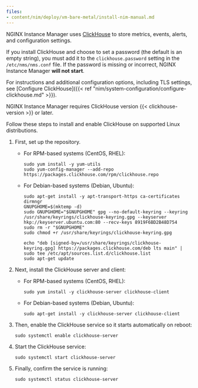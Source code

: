 ```yaml
---
files:
- content/nim/deploy/vm-bare-metal/install-nim-manual.md
---
```


NGINX Instance Manager uses [ClickHouse](https://clickhouse.com) to store metrics, events, alerts, and configuration settings.

If you install ClickHouse and choose to set a password (the default is an empty string), you must add it to the `clickhouse.password` setting in the `/etc/nms/nms.conf` file. If the password is missing or incorrect, NGINX Instance Manager **will not start**.

For instructions and additional configuration options, including TLS settings, see [Configure ClickHouse]({{< ref "nim/system-configuration/configure-clickhouse.md" >}}).

NGINX Instance Manager requires ClickHouse version {{< clickhouse-version >}} or later.


Follow these steps to install and enable ClickHouse on supported Linux distributions.

1. First, set up the repository.

   - For RPM-based systems (CentOS, RHEL):

      ```shell
      sudo yum install -y yum-utils
      sudo yum-config-manager --add-repo https://packages.clickhouse.com/rpm/clickhouse.repo
      ```

   - For Debian-based systems (Debian, Ubuntu):

      ```shell
      sudo apt-get install -y apt-transport-https ca-certificates dirmngr
      GNUPGHOME=$(mktemp -d)
      sudo GNUPGHOME="$GNUPGHOME" gpg --no-default-keyring --keyring /usr/share/keyrings/clickhouse-keyring.gpg --keyserver hkp://keyserver.ubuntu.com:80 --recv-keys 8919F6BD2B48D754
      sudo rm -r "$GNUPGHOME"
      sudo chmod +r /usr/share/keyrings/clickhouse-keyring.gpg

      echo "deb [signed-by=/usr/share/keyrings/clickhouse-keyring.gpg] https://packages.clickhouse.com/deb lts main" | sudo tee /etc/apt/sources.list.d/clickhouse.list
      sudo apt-get update
      ```

2. Next, install the ClickHouse server and client:

   - For RPM-based systems (CentOS, RHEL):

      ```shell
      sudo yum install -y clickhouse-server clickhouse-client
      ```

   - For Debian-based systems (Debian, Ubuntu):

      ```shell
      sudo apt-get install -y clickhouse-server clickhouse-client
      ```

3. Then, enable the ClickHouse service so it starts automatically on reboot:

   ```shell
   sudo systemctl enable clickhouse-server
   ```

4. Start the ClickHouse service:

   ```shell
   sudo systemctl start clickhouse-server
   ```

5. Finally, confirm the service is running:

   ```shell
   sudo systemctl status clickhouse-server
   ```

